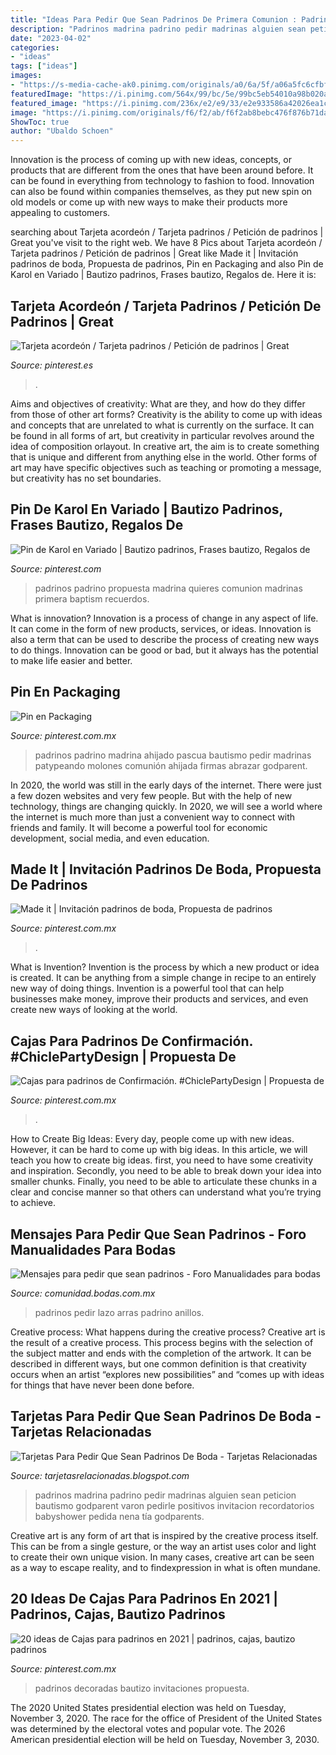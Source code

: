 ```yaml
---
title: "Ideas Para Pedir Que Sean Padrinos De Primera Comunion : Padrinos Decoradas Bautizo Invitaciones Propuesta"
description: "Padrinos madrina padrino pedir madrinas alguien sean peticion bautismo godparent varon pedirle positivos invitacion recordatorios babyshower pedida nena tía godparents"
date: "2023-04-02"
categories:
- "ideas"
tags: ["ideas"]
images:
- "https://s-media-cache-ak0.pinimg.com/originals/a0/6a/5f/a06a5fc6cfbfb70d5f585014af081672.jpg"
featuredImage: "https://i.pinimg.com/564x/99/bc/5e/99bc5eb54010a98b020a82ccd16d67ba.jpg"
featured_image: "https://i.pinimg.com/236x/e2/e9/33/e2e933586a42026ea1c1f5c17a9bf231.jpg"
image: "https://i.pinimg.com/originals/f6/f2/ab/f6f2ab8bebc476f876b71dae548f691d.jpg"
ShowToc: true
author: "Ubaldo Schoen"
---
```



Innovation is the process of coming up with new ideas, concepts, or products that are different from the ones that have been around before. It can be found in everything from technology to fashion to food. Innovation can also be found within companies themselves, as they put new spin on old models or come up with new ways to make their products more appealing to customers.

	

		
searching about Tarjeta acordeón / Tarjeta padrinos / Petición de padrinos | Great you've visit to the right web. We have 8 Pics about Tarjeta acordeón / Tarjeta padrinos / Petición de padrinos | Great like Made it | Invitación padrinos de boda, Propuesta de padrinos, Pin en Packaging and also Pin de Karol en Variado | Bautizo padrinos, Frases bautizo, Regalos de. Here it is:
		
    
## Tarjeta Acordeón / Tarjeta Padrinos / Petición De Padrinos | Great

<img loading=lazy src="https://s-media-cache-ak0.pinimg.com/originals/a0/6a/5f/a06a5fc6cfbfb70d5f585014af081672.jpg" onerror="this.onerror=null;this.src='https://tse2.mm.bing.net/th?id=OIP.Uwbj2UrMhXswxCkqYhhtqgHaJ4&amp;pid=15.1';" alt="Tarjeta acordeón / Tarjeta padrinos / Petición de padrinos | Great">

_Source: pinterest.es_

>. 

	

Aims and objectives of creativity: What are they, and how do they differ from those of other art forms?
Creativity is the ability to come up with ideas and concepts that are unrelated to what is currently on the surface. It can be found in all forms of art, but creativity in particular revolves around the idea of composition orlayout. In creative art, the aim is to create something that is unique and different from anything else in the world. Other forms of art may have specific objectives such as teaching or promoting a message, but creativity has no set boundaries.

    
## Pin De Karol En Variado | Bautizo Padrinos, Frases Bautizo, Regalos De

<img loading=lazy src="https://i.pinimg.com/736x/a8/21/83/a82183098b31f451169297e2630999d8.jpg" onerror="this.onerror=null;this.src='https://tse1.mm.bing.net/th?id=OIP.mam7CVI0MgjaAqPogEkXbwHaJb&amp;pid=15.1';" alt="Pin de Karol en Variado | Bautizo padrinos, Frases bautizo, Regalos de">

_Source: pinterest.com_

>padrinos padrino propuesta madrina quieres comunion madrinas primera baptism recuerdos. 

	

What is innovation?
Innovation is a process of change in any aspect of life. It can come in the form of new products, services, or ideas. Innovation is also a term that can be used to describe the process of creating new ways to do things. Innovation can be good or bad, but it always has the potential to make life easier and better.

    
## Pin En Packaging

<img loading=lazy src="https://i.pinimg.com/736x/88/c2/20/88c220ea0f9e0e2547cb59ec7bd2c21f--papel-kraft-menu.jpg" onerror="this.onerror=null;this.src='https://tse3.mm.bing.net/th?id=OIP.utGTdeya75E9SUYqNmumEwHaJY&amp;pid=15.1';" alt="Pin en Packaging">

_Source: pinterest.com.mx_

>padrinos padrino madrina ahijado pascua bautismo pedir madrinas patypeando molones comunión ahijada firmas abrazar godparent. 

	

In 2020, the world was still in the early days of the internet. There were just a few dozen websites and very few people. But with the help of new technology, things are changing quickly. In 2020, we will see a world where the internet is much more than just a convenient way to connect with friends and family. It will become a powerful tool for economic development, social media, and even education.

    
## Made It | Invitación Padrinos De Boda, Propuesta De Padrinos

<img loading=lazy src="https://i.pinimg.com/originals/f6/f2/ab/f6f2ab8bebc476f876b71dae548f691d.jpg" onerror="this.onerror=null;this.src='https://tse3.mm.bing.net/th?id=OIP.Xrb1pZaPP1H6hUTuWBm1MQHaJ4&amp;pid=15.1';" alt="Made it | Invitación padrinos de boda, Propuesta de padrinos">

_Source: pinterest.com.mx_

>. 

	

What is Invention?
Invention is the process by which a new product or idea is created. It can be anything from a simple change in recipe to an entirely new way of doing things. Invention is a powerful tool that can help businesses make money, improve their products and services, and even create new ways of looking at the world.

    
## Cajas Para Padrinos De Confirmación. #ChiclePartyDesign | Propuesta De

<img loading=lazy src="https://i.pinimg.com/236x/f6/f2/ab/f6f2ab8bebc476f876b71dae548f691d.jpg?nii=t" onerror="this.onerror=null;this.src='https://tse1.mm.bing.net/th?id=OIP.9yZyMXYJVxuM6ydpQo5MFgAAAA&amp;pid=15.1';" alt="Cajas para padrinos de Confirmación. #ChiclePartyDesign | Propuesta de">

_Source: pinterest.com.mx_

>. 

	

How to Create Big Ideas:
Every day, people come up with new ideas. However, it can be hard to come up with big ideas. In this article, we will teach you how to create big ideas. first, you need to have some creativity and inspiration. Secondly, you need to be able to break down your idea into smaller chunks. Finally, you need to be able to articulate these chunks in a clear and concise manner so that others can understand what you’re trying to achieve.

    
## Mensajes Para Pedir Que Sean Padrinos - Foro Manualidades Para Bodas

<img loading=lazy src="https://cdn0.bodas.com.mx/usr/2/6/7/7/cfb_1946883.jpg" onerror="this.onerror=null;this.src='https://tse1.mm.bing.net/th?id=OIP.bwiy-UozT_eag5SDUVZvPAAAAA&amp;pid=15.1';" alt="Mensajes para pedir que sean padrinos - Foro Manualidades para bodas">

_Source: comunidad.bodas.com.mx_

>padrinos pedir lazo arras padrino anillos. 

	

Creative process: What happens during the creative process?
Creative art is the result of a creative process. This process begins with the selection of the subject matter and ends with the completion of the artwork. It can be described in different ways, but one common definition is that creativity occurs when an artist “explores new possibilities” and “comes up with ideas for things that have never been done before.

    
## Tarjetas Para Pedir Que Sean Padrinos De Boda - Tarjetas Relacionadas

<img loading=lazy src="https://i.pinimg.com/564x/99/bc/5e/99bc5eb54010a98b020a82ccd16d67ba.jpg" onerror="this.onerror=null;this.src='https://tse1.mm.bing.net/th?id=OIP.6yK6b5oH3IpSQ-Zdn5dcigHaJ4&amp;pid=15.1';" alt="Tarjetas Para Pedir Que Sean Padrinos De Boda - Tarjetas Relacionadas">

_Source: tarjetasrelacionadas.blogspot.com_

>padrinos madrina padrino pedir madrinas alguien sean peticion bautismo godparent varon pedirle positivos invitacion recordatorios babyshower pedida nena tía godparents. 

	

Creative art is any form of art that is inspired by the creative process itself. This can be from a single gesture, or the way an artist uses color and light to create their own unique vision. In many cases, creative art can be seen as a way to escape reality, and to findexpression in what is often mundane.

    
## 20 Ideas De Cajas Para Padrinos En 2021 | Padrinos, Cajas, Bautizo Padrinos

<img loading=lazy src="https://i.pinimg.com/236x/e2/e9/33/e2e933586a42026ea1c1f5c17a9bf231.jpg" onerror="this.onerror=null;this.src='https://tse3.mm.bing.net/th?id=OIP.33PxyHSS0pRdcgubenXm9gAAAA&amp;pid=15.1';" alt="20 ideas de Cajas para padrinos en 2021 | padrinos, cajas, bautizo padrinos">

_Source: pinterest.com.mx_

>padrinos decoradas bautizo invitaciones propuesta. 

	

The 2020 United States presidential election was held on Tuesday, November 3, 2020. The race for the office of President of the United States was determined by the electoral votes and popular vote. The 2026 American presidential election will be held on Tuesday, November 3, 2030.

